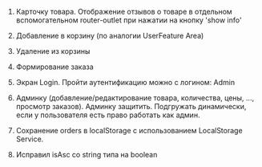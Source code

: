 1. Карточку товара. Отображение отзывов о товаре в отдельном вспомогательном router-outlet при нажатии на кнопку 'show info'

2. Добавление в корзину (по аналогии UserFeature Area)

3. Удаление из корзины

4. Формирование заказа 

5. Экран Login. Пройти аутентификацию можно с логином: Admin

5. Админку (добавление/редактирование товара, количества, цены, ..., просмотр заказов). 
   Админку защитить. Подгружать динамически, если у пользователя есть право работать как админ.

6. Сохранение orders в localStorage с использованием LocalStorage Service.

7. Исправил isAsc со string типа на boolean
